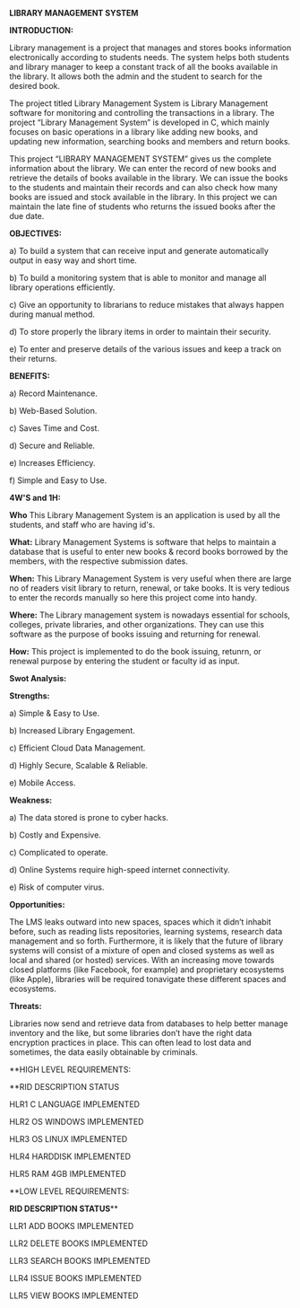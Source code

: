 
**LIBRARY MANAGEMENT SYSTEM**


**INTRODUCTION:**


Library management is a project that manages and stores books information electronically according to students needs. The system helps both students and library manager to keep a constant track of all the books available in the library. It allows both the admin and the student to search for the desired book.

The project titled Library Management System is Library Management software for monitoring and controlling the transactions in a library. The project “Library Management System” is developed in C, which mainly focuses on basic operations in a library like adding new books, and updating new information, searching books and members and return books.

This project “LIBRARY MANAGEMENT SYSTEM” gives us the complete information about the library. We can enter the record of new books and retrieve the details of books available in the library. We can issue the books to the students and maintain their records and can also check how many books are issued and stock available in the library. In this project we can maintain the late fine of students who returns the issued books after the due date.

**OBJECTIVES:**


a) To build a system that can receive input and generate automatically output in easy way and short time.

b) To build a monitoring system that is able to monitor and manage all library operations efficiently.

c) Give an opportunity to librarians to reduce mistakes that always happen during manual method.

d) To store properly the library items in order to maintain their security.

e) To enter and preserve details of the various issues and keep a track on their returns.

**BENEFITS:**


a) Record Maintenance.

b) Web-Based Solution.

c) Saves Time and Cost.

d) Secure and Reliable.

e) Increases Efficiency.

f) Simple and Easy to Use.

**4W'S and 1H:**

**Who**
This Library Management System is an application is used by all the students, and staff who are having id's.

**What:**
Library Management Systems is software that helps to maintain a database that is useful to enter new books & record books borrowed by the members, with the respective submission dates.

**When:**
This Library Management System is very useful when there are large no of readers visit library to return, renewal, or take books. It is very tedious to enter the records manually so here this project come into handy.

**Where:**
The Library management system is nowadays essential for schools, colleges, private libraries, and other organizations. They can use this software as the purpose of books issuing and returning for renewal.

**How:**
This project is implemented to do the book issuing, retunrn, or renewal purpose by entering the student or faculty id as input.

**Swot Analysis:**

**Strengths:**


a) Simple & Easy to Use.

b) Increased Library Engagement.

c) Efficient Cloud Data Management.

d) Highly Secure, Scalable & Reliable.

e) Mobile Access.

**Weakness:**


a) The data stored is prone to cyber hacks.

b) Costly and Expensive.

c) Complicated to operate.

d) Online Systems require high-speed internet connectivity.

e) Risk of computer virus.

**Opportunities:**


The LMS leaks outward into new spaces, spaces which it didn’t inhabit before, such as reading lists repositories, learning systems, research data management and so forth. Furthermore, it is likely that the future of library systems will consist of a mixture of open and closed systems as well as local and shared (or hosted) services. With an increasing move towards closed platforms (like Facebook, for example) and proprietary ecosystems (like Apple), libraries will be required tonavigate these different spaces and ecosystems.

**Threats:**


Libraries now send and retrieve data from databases to help better manage inventory and the like, but some libraries don’t have the right data encryption practices in place. This can often lead to lost data and sometimes, the data easily obtainable by criminals.



**HIGH LEVEL REQUIREMENTS:

**RID	DESCRIPTION	STATUS

HLR1	C LANGUAGE	IMPLEMENTED

HLR2	OS WINDOWS	IMPLEMENTED

HLR3	OS LINUX	IMPLEMENTED

HLR4	HARDDISK	IMPLEMENTED

HLR5	RAM 4GB	IMPLEMENTED




**LOW LEVEL REQUIREMENTS:

**RID	DESCRIPTION	STATUS****

LLR1	ADD BOOKS	IMPLEMENTED

LLR2	DELETE BOOKS	IMPLEMENTED

LLR3	SEARCH BOOKS	IMPLEMENTED

LLR4	ISSUE BOOKS	IMPLEMENTED

LLR5	VIEW BOOKS	IMPLEMENTED
